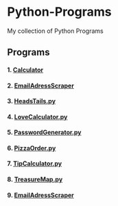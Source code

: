 # Python-Programs
My collection of Python Programs

## Programs

#### 1. [Calculator](https://github.com/rupam-seal/Python-Programs/blob/master/P01_Calculator.py)
#### 2. [EmailAdressScraper](https://github.com/rupam-seal/Python-Programs/blob/master/P02_EmailAdressScraper.py)
#### 3. [HeadsTails.py](https://github.com/rupam-seal/Python-Programs/blob/master/P03_HeadsTails.py)
#### 4. [LoveCalculator.py](https://github.com/rupam-seal/Python-Programs/blob/master/P04_LoveCalculator.py)
#### 5. [PasswordGenerator.py](https://github.com/rupam-seal/Python-Programs/blob/master/P05_PasswordGenerator.py)
#### 6. [PizzaOrder.py ](https://github.com/rupam-seal/Python-Programs/blob/master/P06_PizzaOrder.py)
#### 7. [TipCalculator.py ](https://github.com/rupam-seal/Python-Programs/blob/master/P07_TipCalculator.py)
#### 8. [TreasureMap.py](https://github.com/rupam-seal/Python-Programs/blob/master/P08_TreasureMap.py)
#### 9. [EmailAdressScraper](https://github.com/rupam-seal/Python-Programs/blob/master/P02_EmailAdressScraper.py)
